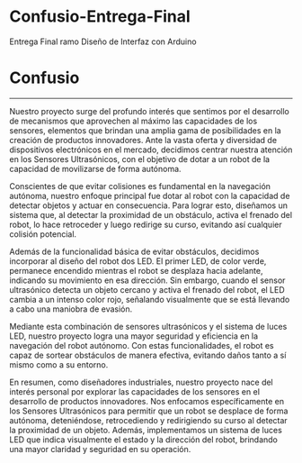 # Confusio-Entrega-Final
Entrega Final ramo Diseño de Interfaz con Arduino

# Confusio
---



Nuestro proyecto surge del profundo interés que sentimos por el desarrollo de mecanismos que aprovechen al máximo las capacidades de los sensores, elementos que brindan una amplia gama de posibilidades en la creación de productos innovadores. Ante la vasta oferta y diversidad de dispositivos electrónicos en el mercado, decidimos centrar nuestra atención en los Sensores Ultrasónicos, con el objetivo de dotar a un robot de la capacidad de movilizarse de forma autónoma.

Conscientes de que evitar colisiones es fundamental en la navegación autónoma, nuestro enfoque principal fue dotar al robot con la capacidad de detectar objetos y actuar en consecuencia. Para lograr esto, diseñamos un sistema que, al detectar la proximidad de un obstáculo, activa el frenado del robot, lo hace retroceder y luego redirige su curso, evitando así cualquier colisión potencial.

Además de la funcionalidad básica de evitar obstáculos, decidimos incorporar al diseño del robot dos LED. El primer LED, de color verde, permanece encendido mientras el robot se desplaza hacia adelante, indicando su movimiento en esa dirección. Sin embargo, cuando el sensor ultrasónico detecta un objeto cercano y activa el frenado del robot, el LED cambia a un intenso color rojo, señalando visualmente que se está llevando a cabo una maniobra de evasión.

Mediante esta combinación de sensores ultrasónicos y el sistema de luces LED, nuestro proyecto logra una mayor seguridad y eficiencia en la navegación del robot autónomo. Con estas funcionalidades, el robot es capaz de sortear obstáculos de manera efectiva, evitando daños tanto a sí mismo como a su entorno.

En resumen, como diseñadores industriales, nuestro proyecto nace del interés personal por explorar las capacidades de los sensores en el desarrollo de productos innovadores. Nos enfocamos específicamente en los Sensores Ultrasónicos para permitir que un robot se desplace de forma autónoma, deteniéndose, retrocediendo y redirigiendo su curso al detectar la proximidad de un objeto. Además, implementamos un sistema de luces LED que indica visualmente el estado y la dirección del robot, brindando una mayor claridad y seguridad en su operación.
